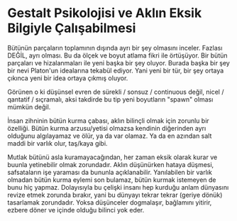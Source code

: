 # Gestalt Psikolojisi ve Aklın Eksik Bilgiyle Çalışabilmesi

Bütünün parçaların toplamının dışında ayrı bir şey olmasını inceler. Fazlası
DEĞİL, ayrı olması. Bu da ölçek ve boyut atlama fikri ile örtüşüyor. Bir bütün
parçaları ve hizalanmaları ile yeni başka bir şey oluyor. Burada başka bir şey
bir nevi Platon'un idealarına tekabül ediyor. Yani yeni bir tür, bir şey ortaya
çıkınca yeni bir idea ortaya çıkmış oluyor.

Görünen o ki düşünsel evren de sürekli / sonsuz / continuous değil, nicel /
qantatif / sıçramalı, aksi takdirde bu tip yeni boyutların "spawn" olması mümkün
değil.

İnsan zihninin bütün kurma çabası, aklın bilinçli olmak için zorunlu bir
özelliği. Bütün kurma arzusu/yetisi olmazsa kendinin diğerinden ayrı olduğunu
algılayamaz ve ölür, ya da var olamaz. Ya da en azından salt maddi bir varlık
olur, taş/kaya gibi.

Mutlak bütünü asla kuramayacağından, her zaman eksik olarak kurar ve buunla
yetinebilir olmak zorundadır. Aklın düşünürken hataya düşmesi, safsataların işe
yaraması da bununla açıklanabilir. Yanılabilen bir varlık olmadan bütün kurma
eylemi son bulamaz, bütün kurmak istemeyen de bunu hiç yapmaz. Dolayısıyla bu
çelişki insanı hep kurduğu anlam dünyasını revize etmek zorunda bırakır, yani bu
dünyayı tekrar tekrar (geriye dönük) tasarlamak zorundadır. Yoksa düşünceler
dogmalaşır, bağlamını yitirir, ezbere döner ve içinde olduğu bilinci yok eder.
